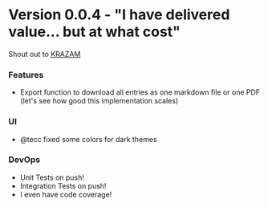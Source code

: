 # Version 0.0.4 - "I have delivered value... but at what cost"

Shout out to [KRAZAM](https://www.youtube.com/watch?v=DYvhC_RdIwQ&t=7s)

### Features

* Export function to download all entries as one markdown file or one PDF (let's see how good this implementation
  scales)

### UI

* @tecc fixed some colors for dark themes

### DevOps

* Unit Tests on push!
* Integration Tests on push!
* I even have code coverage!